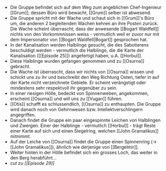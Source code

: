 - Die Gruppe befindet sich auf dem Weg zum angeblichen Chef-Ingenieur [[Grum]]; dessen Büro wird bewacht, [[Grum]] selber ist abwesend.
- Die Gruppe spricht mit der Wache und schaut sich in [[Grum]]'s Büro um, die anderen 2 begleitenden Wachen kehren an ihre Posten zurück. Die Wache scheint überrascht, dass der anwesende [[Bogart Waldfell]] nichts von den Vorkommnissen weiss - vermutlich weil er zuvor nur mit dem Impersonator von [[Bogart Waldfell|Bogart]] gesprochen hat.
- In der Kanalisation werden Halblinge gesucht, die des Sabotierens beschuldigt werden - vermutlich die Halblinge, die die Karte der Kanalisation ([[Episode 25]]) angefertigt haben, u.A. [[Horbul]].
- Diese Halblinge wurden gefangen genommen und zu [[Osurna]] gebracht.
- Die Wache ist überrascht, dass wir nichts von [[Osurna]] wissen und schickt uns zu ihr und beschreibt den Weg Richtung Osten, tiefer in auf der Karte nicht verzeichnete Gebiete. Er scheint verängstigt oder mindestens sehr respektvoll ihr gegenüber zu sein. 
- In einer riesigen Hölle, bedeckt von Spinnenweben, angekommen, erscheint [[Osurna]] und will uns zu [[Vugan]] führen.
- [[Otis]] schafft es schlussendlich, [[Osurna]] zu enthaupten. Die Gruppe wird danach noch von Gehirnwesen bzw. Intellektverschlingern angegriffen.
- Danach findet die Gruppe ein paar eingespinnte Leichen von Halblingen und Zwergen. Einer der Halblinge - vermutlich [[Horbul]] - trägt Reste einer Karte auf sich und einen SIegelring, welchen [[John Gramatikus]] mitnimmt.
- Auf der Leiche von [[Osurna]] findet die Gruppe einen Spinnenring (-> [[John Gramatikus]]), ähnlich wie derjenige von [[Bergelmir]].
- Weiter hinten in der Hölle befindet sich ein grosses Loch, das weiter in den Berg herabführt...
- *cut zu [[Episode 29]]*